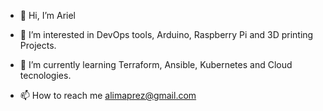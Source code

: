 - 👋 Hi, I’m Ariel
- 👀 I’m interested in DevOps tools, Arduino, Raspberry Pi and 3D printing Projects.
- 🌱 I’m currently learning Terraform, Ansible, Kubernetes and Cloud tecnologies.

- 📫 How to reach me alimaprez@gmail.com

<!---
ariellpcuba/ariellpcuba is a ✨ special ✨ repository because its `README.md` (this file) appears on your GitHub profile.
You can click the Preview link to take a look at your changes.
--->
